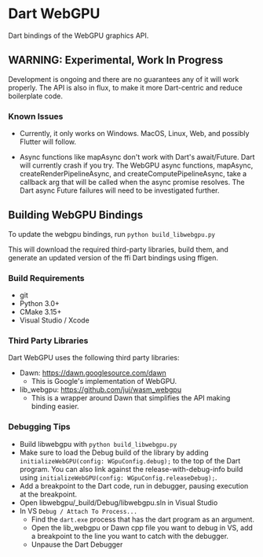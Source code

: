 # Dart WebGPU

Dart bindings of the WebGPU graphics API.

## WARNING: Experimental, Work In Progress

Development is ongoing and there are no guarantees any of it will work properly.
The API is also in flux, to make it more Dart-centric and reduce boilerplate code.

### Known Issues

* Currently, it only works on Windows. MacOS, Linux, Web, and possibly Flutter will follow.

* Async functions like mapAsync don't work with Dart's await/Future.
Dart will currently crash if you try. The WebGPU async functions, mapAsync, createRenderPipelineAsync,
and createComputePipelineAsync, take a callback arg that will be called when the async
promise resolves. The Dart async Future failures will need to be investigated further.

## Building WebGPU Bindings

To update the webgpu bindings, run
`python build_libwebgpu.py`

This will download the required third-party libraries, build them, and generate
an updated version of the ffi Dart bindings using ffigen.

### Build Requirements

* git
* Python 3.0+
* CMake 3.15+
* Visual Studio / Xcode

### Third Party Libraries

Dart WebGPU uses the following third party libraries:

- Dawn: https://dawn.googlesource.com/dawn
  - This is Google's implementation of WebGPU.
- lib_webgpu: https://github.com/juj/wasm_webgpu
  - This is a wrapper around Dawn that simplifies the API making binding easier.

### Debugging Tips

* Build libwebgpu with `python build_libwebgpu.py`
* Make sure to load the Debug build of the library by adding `initializeWebGPU(config: WGpuConfig.debug);`
to the top of the Dart program. You can also link against the release-with-debug-info build using
  `initializeWebGPU(config: WGpuConfig.releaseDebug);`.
* Add a breakpoint to the Dart code, run in debugger, pausing execution at the breakpoint.
* Open libwebgpu/_build/Debug/libwebgpu.sln in Visual Studio
* In VS `Debug / Attach To Process...`
  * Find the `dart.exe` process that has the dart program as an argument.
  * Open the lib_webgpu or Dawn cpp file you want to debug in VS, add a breakpoint to the line you want to catch
    with the debugger.
  * Unpause the Dart Debugger
